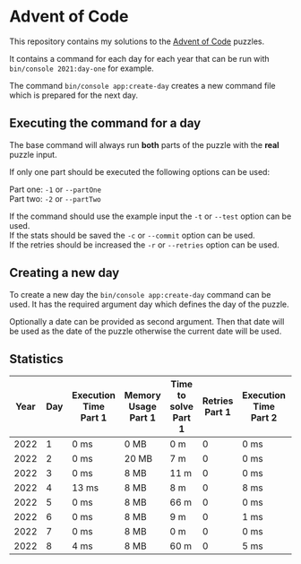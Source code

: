 Advent of Code
==============

This repository contains my solutions to the [Advent of Code](https://adventofcode.com/) puzzles.

It contains a command for each day for each year that can be run with `bin/console 2021:day-one` for example.

The command `bin/console app:create-day` creates a new command file which is prepared for the next day.

## Executing the command for a day

The base command will always run **both** parts of the puzzle with the **real** puzzle input.

If only one part should be executed the following options can be used:

Part one: `-1` or `--partOne`  
Part two: `-2` or `--partTwo`

If the command should use the example input the `-t` or `--test` option can be used.  
If the stats should be saved the `-c` or `--commit` option can be used.  
If the retries should be increased the `-r` or `--retries` option can be used.

## Creating a new day

To create a new day the `bin/console app:create-day` command can be used. It has the required argument day which
defines the day of the puzzle.

Optionally a date can be provided as second argument. Then that date will be used as the date of the puzzle otherwise the 
current date will be used.


## Statistics

| Year | Day | Execution Time<br/>Part 1 | Memory Usage<br/>Part 1 | Time to solve<br/>Part 1 | Retries<br/>Part 1 | Execution Time<br/>Part 2 | Memory Usage<br/>Part 2 | Time to solve<br/>Part 2 | Retries<br/>Part 2 |
|------|-----|---------------------------|-------------------------|--------------------------|--------------------|---------------------------|-------------------------|--------------------------|--------------------|
| 2022 | 1   | 0 ms                      | 0 MB                    | 0 m                      | 0                  | 0 ms                      | 8 MB                    | 0 m                      | 1                  |
| 2022 | 2   | 0 ms                      | 20 MB                   | 7 m                      | 0                  | 0 ms                      | 8 MB                    | 10 m                     | 0                  |
| 2022 | 3   | 0 ms                      | 8 MB                    | 11 m                     | 0                  | 0 ms                      | 8 MB                    | 3 m                      | 0                  |
| 2022 | 4   | 13 ms                     | 8 MB                    | 8 m                      | 0                  | 8 ms                      | 8 MB                    | 14 m                     | 0                  |
| 2022 | 5   | 0 ms                      | 8 MB                    | 66 m                     | 0                  | 0 ms                      | 8 MB                    | 22 m                     | 0                  |
| 2022 | 6   | 0 ms                      | 8 MB                    | 9 m                      | 0                  | 1 ms                      | 8 MB                    | 1 m                      | 0                  |
| 2022 | 7   | 0 ms                      | 8 MB                    | 0 m                      | 0                  | 0 ms                      | 8 MB                    | 0 m                      | 0                  |
| 2022 | 8   | 4 ms                      | 8 MB                    | 60 m                     | 0                  | 5 ms                      | 8 MB                    | 15 m                     | 0                  |
